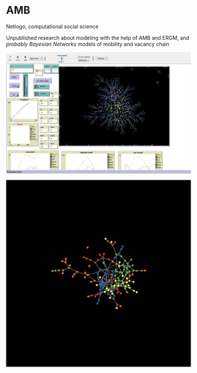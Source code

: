# AMB
Netlogo, computational social science

Unpublished research about modeling with the help of AMB and ERGM, and _probably Bayesian Networks_ models of mobility and vacancy chain

![model face](https://github.com/vvseva/AMB/blob/master/modelFACE.jpg?raw=true)

![possible output](https://github.com/vvseva/AMB/blob/master/netlogoSimulated.jpg?raw=true)
